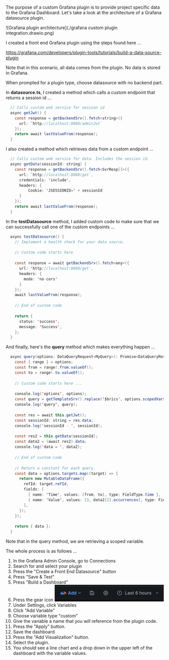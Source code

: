 The purpose of a custom Grafana plugin is to provide project specific data to the Grafana Dashboard. Let's take a look at the architecture of a Grafana datasource plugin.

![Grafana plugin architecture](./grafana custom plugin integration.drawio.png)

I created a front end Grafana plugin using the steps found here ...

https://grafana.com/developers/plugin-tools/tutorials/build-a-data-source-plugin

Note that in this scenario, all data comes from the plugin. No data is stored in Grafana.

When prompted for a plugin type, choose datasource with no backend part.

In **datasource.ts**, I created a method which calls a custom endpoint that returns a session id ...

```java
  // Calls custom web service for session id
  async getJwt() {
    const response = getBackendSrv().fetch<string>({
      url: `http://localhost:8080/adminJwt`
    });
    return await lastValueFrom(response);
  }

```

I also created a method which retrieves data from a custom endpoint ...

```java
  // Calls custom web service for data. Includes the session id.
  async getData(sessionId: string) {
    const response = getBackendSrv().fetch<SvrResp[]>({
      url: `http://localhost:8080/get`,
      credentials: 'include',
      headers: {
          Cookie: 'JSESSIONID=' + sessionId
      }
    });
    return await lastValueFrom(response);
  }

```

In the **testDatasource** method, I added custom code to make sure that we can successfully call one of the custom endpoints ...

```java
  async testDatasource() {
    // Implement a health check for your data source.

    // Custom code starts here

    const response = await getBackendSrv().fetch<any>({
      url: 'http://localhost:8080/get',
      headers: {
        mode: 'no-cors'
      }
    });
    await lastValueFrom(response);

    // End of custom code

    return {
      status: 'success',
      message: 'Success',
    };
  }

```

And finally, here's the **query** method which makes everything happen ...

```java
  async query(options: DataQueryRequest<MyQuery>): Promise<DataQueryResponse> {
    const { range } = options;
    const from = range!.from.valueOf();
    const to = range!.to.valueOf();

    // Custom code starts here ...

    console.log('options', options);
    const query = getTemplateSrv().replace('$brics', options.scopedVars);
    console.log('query', query);

    const res = await this.getJwt();
    const sessionId: string = res.data;
    console.log('sessionId - ', sessionId);

    const res2 = this.getData(sessionId);
    const data2 = (await res2).data;
    console.log('data = ', data2);

    // End of custom code

    // Return a constant for each query.
    const data = options.targets.map((target) => {
      return new MutableDataFrame({
        refId: target.refId,
        fields: [
          { name: 'Time', values: [from, to], type: FieldType.time },
          { name: 'Value', values: [3, data2[2].occurrences], type: FieldType.number }, // Passing a data value from the getData() call.
        ],
      });
    });

    return { data };
  }

```

Note that in the query method, we are retrieving a scoped variable.



The whole process is as follows ...

1. In the Grafana Admin Console, go to Connections
2. Search for and select your plugin
3. Press the "Create a Front End Datasource" button
4. Press "Save & Test"
5. Press "Build a Dashboard"
6. Press the gear icon ![grafana](./grafana.png)
7. Under Settings, click Variables
8. Click "Add Variable"
9. Choose variable type "custom"
10. Give the variable a name that you will reference from the plugin code.
11. Press the "Apply" button.
12. Save the dashboard
13. Press the "Add Visualization" button.
14. Select the plugin.
15. You should see a line chart and a drop down in the upper left of the dashboard with the variable values.

